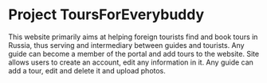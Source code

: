 # Project ToursForEverybuddy
This website primarily aims at helping foreign tourists find and book tours in Russia, thus serving and intermediary between guides and tourists. Any guide can become a member of the portal and add tours to the website. 
Site allows users to create an account, edit any information in it. Any guide can add a tour, edit and delete it and upload photos. 
